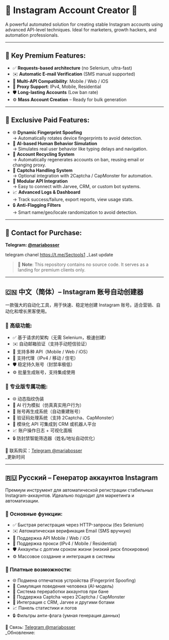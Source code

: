 
# 🌟 Instagram Account Creator 🌟

A powerful automated solution for creating stable Instagram accounts using advanced API-level techniques. Ideal for marketers, growth hackers, and automation professionals.

---

## 🔑 Key Premium Features:
- ✅ **Requests-based architecture** (no Selenium, ultra-fast)
- ✉️ **Automatic E-mail Verification** (SMS manual supported)
- 📱 **Multi-API Compatibility**: Mobile / Web / iOS
- 🔐 **Proxy Support**: IPv4, Mobile, Residential
- 🛡️ **Long-lasting Accounts** (Low ban rate)
- ⚙️ **Mass Account Creation** – Ready for bulk generation

---

## 💎 Exclusive Paid Features:
- 🌐 **Dynamic Fingerprint Spoofing**  
  → Automatically rotates device fingerprints to avoid detection.
- 🧠 **AI-based Human Behavior Simulation**  
  → Simulates real user behavior like typing delays and navigation.
- 🔄 **Account Recycling System**  
  → Automatically regenerates accounts on ban, reusing email or changing proxy.
- 💬 **Captcha Handling System**  
  → Optional integration with 2Captcha / CapMonster for automation.
- 🧩 **Modular API Integration**  
  → Easy to connect with Jarvee, CRM, or custom bot systems.
- 📈 **Advanced Logs & Dashboard**  
  → Track success/failure, export reports, view usage stats.
- 🔒 **Anti-Flagging Filters**  
  → Smart name/geo/locale randomization to avoid detection.

---

## 📩 Contact for Purchase:
**Telegram: [@mariabosser](https://t.me/mariabosser)**  

telegram chanel https://t.me/Sectools1
_Last update 

> 📌 **Note**: This repository contains no source code. It serves as a landing for premium clients only.

---

## 🇨🇳 中文（简体）– Instagram 账号自动创建器

一款强大的自动化工具，用于快速、稳定地创建 Instagram 账号。适合营销、自动化和增长黑客使用。

### 🔑 高级功能:
- ✅ 基于请求的架构（无需 Selenium，极速创建）
- ✉️ 自动邮箱验证（支持手动短信验证）
- 📱 支持多种 API（Mobile / Web / iOS）
- 🔐 支持代理（IPv4 / 移动 / 住宅）
- 🛡️ 稳定持久账号（封禁率极低）
- ⚙️ 批量生成账号，支持集成使用

### 💎 专业版专属功能:
- 🌐 动态指纹伪装  
- 🧠 AI 行为模拟（仿真真实用户行为）  
- 🔄 账号再生成系统（自动重建账号）  
- 💬 验证码处理系统（支持 2Captcha、CapMonster）  
- 🧩 模块化 API 可集成到 CRM 或机器人平台  
- 📈 账户操作日志 + 可视化面板  
- 🔒 防封禁智能筛选器（姓名/地址自动优化）

📩 联系购买：[Telegram @mariabosser](https://t.me/mariabosser)  
_更新时间

---

## 🇷🇺 Русский – Генератор аккаунтов Instagram

Премиум инструмент для автоматической регистрации стабильных Instagram-аккаунтов. Идеально подходит для маркетинга и автоматизации.

### 🔑 Основные функции:
- ✅ Быстрая регистрация через HTTP-запросы (без Selenium)
- ✉️ Автоматическая верификация Email (SMS вручную)
- 📱 Поддержка API Mobile / Web / iOS
- 🔐 Поддержка прокси (IPv4 / Mobile / Residential)
- 🛡️ Аккаунты с долгим сроком жизни (низкий риск блокировки)
- ⚙️ Массовое создание и интеграция в системы

### 💎 Платные возможности:
- 🌐 Подмена отпечатков устройства (Fingerprint Spoofing)
- 🧠 Симуляция поведения человека (AI-модель)
- 🔄 Система переработки аккаунтов при бане
- 💬 Поддержка Captcha через 2Captcha / CapMonster
- 🧩 Интеграция с CRM, Jarvee и другими ботами
- 📈 Панель статистики и логов
- 🔒 Фильтры анти-флага (умная генерация данных)

📩 Связь: [Telegram @mariabosser](https://t.me/mariabosser)  
_Обновление:
